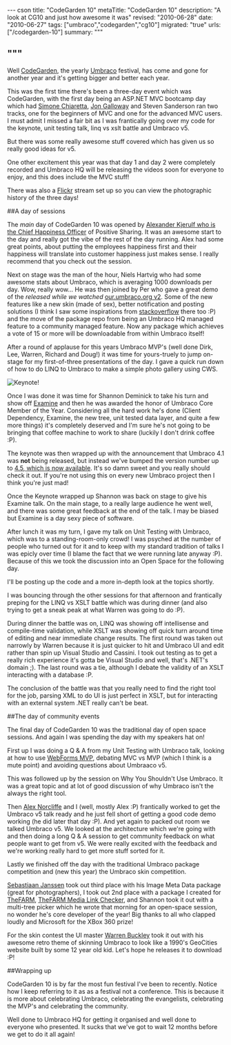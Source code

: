 --- cson
title: "CodeGarden 10"
metaTitle: "CodeGarden 10"
description: "A look at CG10 and just how awesome it was"
revised: "2010-06-28"
date: "2010-06-27"
tags: ["umbraco","codegarden","cg10"]
migrated: "true"
urls: ["/codegarden-10"]
summary: """

"""
---
Well [CodeGarden][1], the yearly [Umbraco][2] festival, has come and gone for another year and it's getting bigger and better each year.

This was the first time there's been a three-day event which was CodeGarden, with the first day being an ASP.NET MVC bootcamp day which had [Simone Chiaretta][3], [Jon Galloway][4] and Steven Sanderson ran two tracks, one for the beginners of MVC and one for the advanced MVC users. I must admit I missed a fair bit as I was frantically going over my code for the keynote, unit testing talk, linq vs xslt battle and Umbraco v5.

But there was some really awesome stuff covered which has given us so really good ideas for v5.

One other excitement this year was that day 1 and day 2 were completely recorded and Umbraco HQ will be releasing the videos soon for everyone to enjoy, and this does include the MVC stuff!

There was also a [Flickr][5] stream set up so you can view the photographic history of the three days!

##A day of sessions

The *main* day of CodeGarden 10 was opened by [Alexander Kjerulf who is the Chief Happiness Officer][6] of Positive Sharing. It was an awesome start to the day and really got the vibe of the rest of the day running. Alex had some great points, about putting the employees happiness first and their happiness will translate into customer happiness just makes sense. I really recommend that you check out the session.

Next on stage was the man of the hour, Niels Hartvig who had some awesome stats about Umbraco, which is averaging 1000 downloads per day. Wow, really wow... He was then joined by Per who gave a great demo of the *released while we watched* [our.umbraco.org v2][7]. Some of the new features like a new skin (made of sex), better notification and posting solutions (I think I saw some inspirations from [stackoverflow][8] there too :P) and the move of the package repo from being an Umbraco HQ managed feature to a community managed feature. Now any package which achieves a vote of 15 or more will be downloadable from within Umbraco itself!

After a round of applause for this years Umbraco MVP's (well done Dirk, Lee, Warren, Richard and Doug!) it was time for yours-truely to jump on-stage for my first-of-three presentations of the day. I gave a quick run down of how to do LINQ to Umbraco to make a simple photo gallery using CWS.

![Keynote!][9]

Once I was done it was time for Shannon Deminick to take his turn and show off [Examine][10] and then he was awarded the honor of Umbraco Core Member of the Year. Considering all the hard work he's done (Client Dependency, Examine, the new tree, unit tested data layer, and quite a few more things) it's completely deserved and I'm sure he's not going to be bringing that coffee machine to work to share (luckily I don't drink coffee :P).

The keynote was then wrapped up with the announcement that Umbraco 4.1 was **not** being released, but instead we've bumped the version number up to [4.5, which is now available][11]. It's so damn sweet and you really should check it out. If you're not using this on every new Umbraco project then I think you're just mad!

Once the Keynote wrapped up Shannon was back on stage to give his Examine talk. On the main stage, to a really large audience he went well, and there was some great feedback at the end of the talk. I may be biased but Examine is a day sexy piece of software.

After lunch it was my turn, I gave my talk on Unit Testing with Umbraco, which was to a standing-room-only crowd! I was psyched at the number of people who turned out for it and to keep with my standard tradition of talks I was epicly over time (I blame the fact that we were running late anyway :P). Because of this we took the discussion into an Open Space for the following day.

I'll be posting up the code and a more in-depth look at the topics shortly.

I was bouncing through the other sessions for that afternoon and frantically preping for the LINQ vs XSLT battle which was during dinner (and also trying to get a sneak peak at what Warren was going to do :P).

During dinner the battle was on, LINQ was showing off intellisense and compile-time validation, while XSLT was showing off quick turn around time of editing and near immediate change results. The first round was taken out narrowly by Warren because it is just quicker to hit and Umbraco UI and edit rather than spin up Visual Studio and Cassini. I took out testing as to get a really rich experience it's gotta be Visual Studio and well, that's .NET's domain ;). The last round was a tie, although I debate the validity of an XSLT interacting with a database :P.

The conclusion of the battle was that you really need to find the right tool for the job, parsing XML to do UI is just perfect in XSLT, but for interacting with an external system .NET really can't be beat.

##The day of community events

The final day of CodeGarden 10 was the traditional day of open space sessions. And again I was spending the day with my speakers hat on!

First up I was doing a Q & A from my Unit Testing with Umbraco talk, looking at how to use [WebForms MVP][12], debating MVC vs MVP (which I think is a mute point) and avoiding questions about Umbraaco v5.

This was followed up by the session on Why You Shouldn't Use Umbraco. It was a great topic and at lot of good discussion of why Umbraco isn't the always the right tool.

Then [Alex Norcliffe][13] and I (well, mostly Alex :P) frantically worked to get the Umbraco v5 talk ready and he just fell short of getting a good code demo working (he did later that day :P). And yet again to packed out room we talked Umbraco v5. We looked at the architecture which we're going with and then doing a long Q & A session to get community feedback on what people want to get from v5. We were really excited with the feedback and we're working really hard to get more stuff sorted for it.

Lastly we finished off the day with the traditional Umbraco package competition and (new this year) the Umbraco skin competition.

[Sebastiaan Janssen][14] took out third place with his Image Meta Data package (great for photographers), I took out 2nd place with a package I created for [TheFARM][15], [TheFARM Media Link Checker][16], and Shannon took it out with a multi-tree picker which he wrote that morning for an open-space session, no wonder he's core developer of the year! Big thanks to all who clapped loudly and Microsoft for the XBox 360 prize!

For the skin contest the UI master [Warren Buckley][17] took it out with his awesome retro theme of skinning Umbraco to look like a 1990's GeoCities website built by some 12 year old kid. Let's hope he releases it to download :P!

##Wrapping up

CodeGarden 10 is by far the most fun festival I've been to recently. Notice how I keep referring to it as as a festival not a conference. This is because it is more about celebrating Umbraco, celebrating the evangelists, celebrating the MVP's and celebrating the community.

Well done to Umbraco HQ for getting it organised and well done to everyone who presented. It sucks that we've got to wait 12 months before we get to do it all again!


  [1]: http://codegarden10.com
  [2]: http://umbraco.org
  [3]: http://codeclimber.net.nz/
  [4]: http://weblogs.asp.net/jgalloway/
  [5]: http://www.flickr.com/photos/tags/cg10
  [6]: http://positivesharing.com/
  [7]: http://our.umbraco.org
  [8]: http://stackoverflow.com
  [9]: http://farm2.static.flickr.com/1015/4731315528_8314b94ba3.jpg
  [10]: http://examine.codeplex.com
  [11]: http://umbraco.codeplex.com/releases/view/47241
  [12]: http://webformsmvp.com
  [13]: http://boxbinary.com
  [14]: http://cultiv.nl/
  [15]: http://thefarmdigital.com.au
  [16]: http://our.umbraco.org/projects/backoffice-extensions/thefarm-media-link-checker
  [17]: http://www.creativewebspecialist.co.uk/
